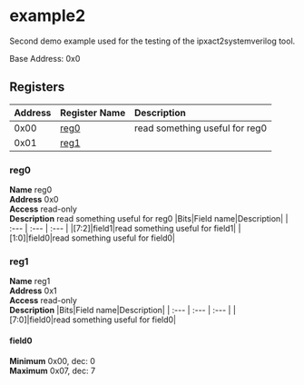 
# example2


Second demo example used for the testing of the ipxact2systemverilog tool.

Base Address: 0x0


## Registers

|Address|Register Name|Description|
| :--- | :--- | :--- |
|0x00|[reg0](#reg0)|read something useful for reg0|
|0x01|[reg1](#reg1)||

### reg0
  
**Name** reg0  
**Address** 0x0  
**Access** read-only  
**Description** read something useful for reg0
|Bits|Field name|Description|
| :--- | :--- | :--- |
|[7:2]|field1|read something useful for field1|
|[1:0]|field0|read something useful for field0|

### reg1
  
**Name** reg1  
**Address** 0x1  
**Access** read-only  
**Description** 
|Bits|Field name|Description|
| :--- | :--- | :--- |
|[7:0]|field0|read something useful for field0|

#### field0
  
**Minimum** 0x00, dec: 0  
**Maximum** 0x07, dec: 7  

